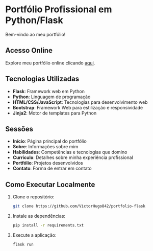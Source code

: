 # Portfólio Profissional em Python/Flask

Bem-vindo ao meu portfólio!

## Acesso Online

Explore meu portfólio online clicando [aqui](https://portfolio-flask-victorh.onrender.com/).

## Tecnologias Utilizadas

- **Flask**: Framework web em Python
- **Python**: Linguagem de programação
- **HTML/CSS/JavaScript**: Tecnologias para desenvolvimento web
- **Bootstrap**: Framework Web para estilização e responsividade
- **Jinja2**: Motor de templates para Python

## Sessões

- **Início**: Página principal do portfólio
- **Sobre**: Informações sobre mim
- **Habilidades**: Competências e tecnologias que domino
- **Currículo**: Detalhes sobre minha experiência profissional
- **Portfólio**: Projetos desenvolvidos
- **Contato**: Forma de entrar em contato

## Como Executar Localmente

1. Clone o repositório:
    ```bash
    git clone https://github.com/VictorHugo842/portfolio-flask
    ```
2. Instale as dependências:
    ```bash
    pip install -r requirements.txt
    ```
3. Execute a aplicação:
    ```bash
    flask run
    ```


